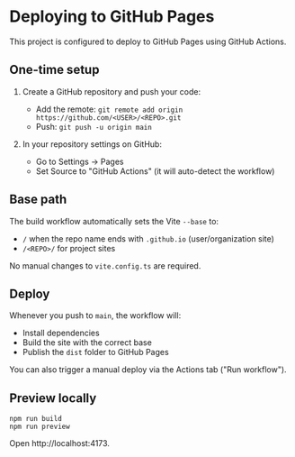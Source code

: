 # Deploying to GitHub Pages

This project is configured to deploy to GitHub Pages using GitHub Actions.

## One-time setup

1. Create a GitHub repository and push your code:
   - Add the remote: `git remote add origin https://github.com/<USER>/<REPO>.git`
   - Push: `git push -u origin main`

2. In your repository settings on GitHub:
   - Go to Settings → Pages
   - Set Source to "GitHub Actions" (it will auto-detect the workflow)

## Base path

The build workflow automatically sets the Vite `--base` to:
- `/` when the repo name ends with `.github.io` (user/organization site)
- `/<REPO>/` for project sites

No manual changes to `vite.config.ts` are required.

## Deploy

Whenever you push to `main`, the workflow will:
- Install dependencies
- Build the site with the correct base
- Publish the `dist` folder to GitHub Pages

You can also trigger a manual deploy via the Actions tab ("Run workflow").

## Preview locally

```
npm run build
npm run preview
```

Open http://localhost:4173.
